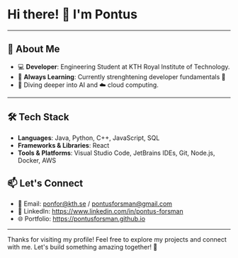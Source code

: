 # Hi there! 👋 I'm Pontus

---

## 🚀 About Me

- 💻 **Developer**: Engineering Student at KTH Royal Institute of Technology.
- 🌱 **Always Learning**: Currently strenghtening developer fundamentals 💪
-  🤖 Diving deeper into AI and ☁️ cloud computing. 

---

## 🛠️ Tech Stack

- **Languages**: Java, Python, C++, JavaScript, SQL
- **Frameworks & Libraries**: React
- **Tools & Platforms**: Visual Studio Code, JetBrains IDEs, Git, Node.js, Docker, AWS

## 📫 Let's Connect

- 📧 Email: ponfor@kth.se / pontusforsman@gmail.com
- 💼 LinkedIn: https://www.linkedin.com/in/pontus-forsman
- 🌐 Portfolio: https://pontusforsman.github.io

---

Thanks for visiting my profile! Feel free to explore my projects and connect with me. Let's build something amazing together! 🚀
